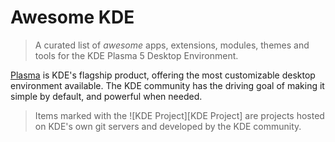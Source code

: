 # Awesome KDE

> A curated list of _awesome_ apps, extensions, modules, themes and tools for the KDE Plasma 5 Desktop Environment.

[Plasma](https://www.kde.org/plasma-desktop.php) is KDE's flagship product, offering the most customizable desktop environment available. The KDE community has the driving goal of making it simple by default, and powerful when needed.

> Items marked with the ![KDE Project][KDE Project] are projects hosted on KDE's own git servers and developed by the KDE community.
